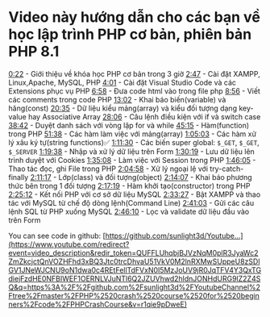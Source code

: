# Video này hướng dẫn cho các bạn về học lập trình PHP cơ bản, phiên bản PHP 8.1

[0:22](https://www.youtube.com/watch?v=r1qie9pDweE&t=22s) - Giới thiệu về khóa học PHP cơ bản trong 3 giờ
[2:47](https://www.youtube.com/watch?v=r1qie9pDweE&t=167s) - Cài đặt XAMPP, Linux,Apache, MySQL, PHP
[4:01](https://www.youtube.com/watch?v=r1qie9pDweE&t=241s) - Cài đặt Visual Studio Code và các Extensions phục vụ PHP
[6:58](https://www.youtube.com/watch?v=r1qie9pDweE&t=418s) - Đưa code html vào trong file php
[8:56](https://www.youtube.com/watch?v=r1qie9pDweE&t=536s) - Viết các comments trong code PHP
[13:02](https://www.youtube.com/watch?v=r1qie9pDweE&t=782s) - Khai báo biến(variable) và hăng(const)
[20:35](https://www.youtube.com/watch?v=r1qie9pDweE&t=1235s) - Dữ liệu kiểu mảng(array) và kiểu đối tượng dạng key-value hay Associative Array
[28:06](https://www.youtube.com/watch?v=r1qie9pDweE&t=1686s) - Câu lệnh điều kiện với if và switch case
[38:42](https://www.youtube.com/watch?v=r1qie9pDweE&t=2322s) - Duyệt danh sách với vòng lặp for và while
[45:15](https://www.youtube.com/watch?v=r1qie9pDweE&t=2715s) - Hàm(function) trong PHP
[51:38](https://www.youtube.com/watch?v=r1qie9pDweE&t=3098s) - Các hàm làm việc với mảng(array)
[1:05:03](https://www.youtube.com/watch?v=r1qie9pDweE&t=3903s) - Các hàm xử lý xâu ký tự(string functions)✅
[1:11:30](https://www.youtube.com/watch?v=r1qie9pDweE&t=4290s) - Các biến super global: `$_GET`, `$_GET`, `$_SERVER`
[1:19:38](https://www.youtube.com/watch?v=r1qie9pDweE&t=4778s) - Nhập và xử lý dữ liệu trên Form
[1:30:19](https://www.youtube.com/watch?v=r1qie9pDweE&t=5419s) - Lưu dữ liệu lên trình duyệt với Cookies
[1:35:08](https://www.youtube.com/watch?v=r1qie9pDweE&t=5708s) - Làm việc với Session trong PHP
[1:46:05](https://www.youtube.com/watch?v=r1qie9pDweE&t=6365s) - Thao tác đọc, ghi File trong PHP
[2:04:58](https://www.youtube.com/watch?v=r1qie9pDweE&t=7498s) - Xử lý ngoại lệ với try-catch-finally
[2:11:17](https://www.youtube.com/watch?v=r1qie9pDweE&t=7877s) - Lớp(class) và đối tượng(object)
[2:14:07](https://www.youtube.com/watch?v=r1qie9pDweE&t=8047s) - Khai báo phương thức bên trong 1 đối tượng
[2:17:19](https://www.youtube.com/watch?v=r1qie9pDweE&t=8239s) - Hàm khởi tạo(constructor) trong PHP
[2:25:12](https://www.youtube.com/watch?v=r1qie9pDweE&t=8712s) - Kết nối PHP với cơ sở dữ liệu MySQL
[2:33:27](https://www.youtube.com/watch?v=r1qie9pDweE&t=9207s) - Bật XAMPP và thao tác với MySQL từ chế độ dòng lệnh(Command Line)
[2:41:03](https://www.youtube.com/watch?v=r1qie9pDweE&t=9663s) - Gửi các câu lệnh SQL từ PHP xuống MySQL
[2:46:10](https://www.youtube.com/watch?v=r1qie9pDweE&t=9970s) - Lọc và validate dữ liệu đầu vào trên Form

You can see code in github:
[https://github.com/sunlight3d/Youtube...](https://www.youtube.com/redirect?event=video_description&redir_token=QUFFLUhqbjBJVzNqM0plR3JyaWc2ZmZkcjctQnVOZHFhd3xBQ3Jtc0trcDhvaU51VkV0M2lnRXMwSUppeU8zSDlGV1JNeWJCNU9oN1dwa0c4REtFellTdFVxN0I5MzJoUV9jR0JqTFV4Y3QxTGdiejFzdHE0NFBIWEF1OERNLVJuNTl6Q2JZUVhwd2hldnJONHdURG9lZ2Z4SQ&q=https%3A%2F%2Fgithub.com%2Fsunlight3d%2FYoutubeChannel%2Ftree%2Fmaster%2FPHP%2520crash%2520course%2520for%2520beginners%2Fcode%2FPHPCrashCourse&v=r1qie9pDweE)
